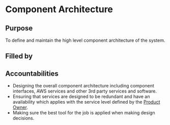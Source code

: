 # Component Architecture

## Purpose

To define and maintain the high level component architecture of the system.

## Filled by

## Accountabilities

- Designing the overall component architecture including component interfaces, AWS services and other 3rd party services and software.
- Ensuring that services are designed to be redundant and have an availability which applies with the service level defined by the [Product Owner](https://github.com/queueit/holacracy/blob/master/roles/product-owner.md).
- Making sure the best tool for the job is applied when making design decisions.
